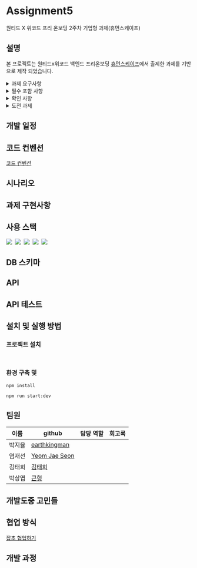 # Assignment5
원티드 X 위코드 프리 온보딩 2주차 기업형 과제(휴먼스케이프)

## 설명

본 프로젝트는 원티드x위코드 백엔드 프리온보딩  [휴먼스케이프](https://www.notion.so/wecode/087d474586cb45b8a981a5ab4931b9f3)에서 출제한 과제를 기반으로 제작 되었습니다.

 <details>

 
<summary> 과제 요구사항  </summary>

- 임상정보를 수집하는 batch task
- 수집한 임상정보에 대한 API
- 특정 임상정보 읽기(키 값은 자유)
- 수집한 임상정보 리스트 API
- 최근 일주일내에 업데이트(변경사항이 있는) 된 임상정보 리스트
- pagination 기능
- Test 구현시 가산점이 있습니다.


</details>



 <details>

<summary> 필수 포함 사항 </summary>

- READ.ME 작성
 
- 프로젝트 빌드, 자세한 실행 방법 명시
 
- 구현 방법과 이유에 대한 간략한 설명
 
- 완료된 시스템이 배포된 서버의 주소
 
- Swagger나 Postman을 통한 API 테스트할때 필요한 상세 방법 및  테스트 가능하도록 구현
 
- 해당 과제를 진행하면서 회고 내용 블로그 포스팅
 
</details>


 <details>

<summary> 확인 사항 </summary>
 
- 데이터베이스는 SQLite로 구현 및 ORM 사용 필수
 
- secret key, api key 등을 레포지토리에 올리지 않도록 유의
 
- README.md 에 관련 설명 명시 필요
 
</details>


 <details>

<summary> 도전 과제 </summary>

- 배포하여 웹에서 사용 할 수 있도록 제공
 
- 임상정보 검색 API 제공
 
</details>



## 개발 일정

## 코드 컨벤션
[코드 컨벤션](https://github.com/Wanted-Free-Pre-Onboarding-Course-10/Assignment4/wiki/%EC%BD%94%EB%93%9C%EC%BB%A8%EB%B2%A4%EC%85%98)

## 시나리오


## 과제 구현사항


## 사용 스택

<img src="https://img.shields.io/badge/TypeScript-3178C6?style=for-the-badge&logo=TypeScript&logoColor=white" />&nbsp;
<img src="https://img.shields.io/badge/Node.js-339933?style=for-the-badge&logo=Node.js&logoColor=white" />&nbsp;
<img src="https://img.shields.io/badge/NestJS-E0234E?style=for-the-badge&logo=NestJS&logoColor=white" />&nbsp;
<img src="https://img.shields.io/badge/SQLite-003B57?style=for-the-badge&logo=SQLite&logoColor=white" />&nbsp;
<img src="https://img.shields.io/badge/TYPEORM-red?style=for-the-badge&logo=TYPEORM&logoColor=white" />

## DB 스키마

## API


## API 테스트


## 설치 및 실행 방법

### 프로젝트 설치

```


```

 ### 환경 구축 및 
```
npm install

npm run start:dev
```

## 팀원

| 이름   | github                                          | 담당 역할                  | 회고록             |
| ------ | ----------------------------------------------- | -------------------------- |------------------|
| 박지율 | [earthkingman](https://github.com/earthkingman) |     |            |
| 염재선 | [Yeom Jae Seon](https://github.com/YeomJaeSeon) |     |                     |
| 김태희 | [김태희](https://github.com/godtaehee)           |      |             |
| 박상엽 | [큰형](  https://github.com/lotus0204)           |     |                   |


## 개발도중 고민들

## 협업 방식

[잡초 협업하기](https://github.com/Wanted-Free-Pre-Onboarding-Course-10/Assignment2/wiki/%ED%98%91%EC%97%85-%EB%B0%A9%EC%8B%9D)

## 개발 과정


